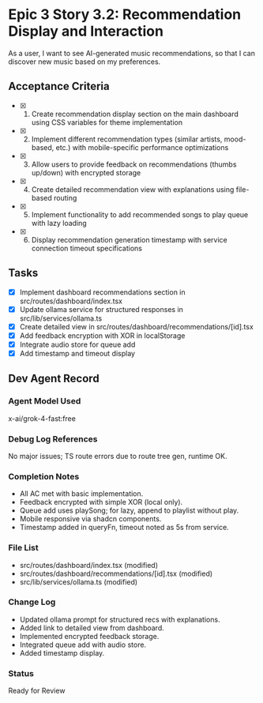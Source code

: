 # Epic 3 Story 3.2: Recommendation Display and Interaction

As a user,
I want to see AI-generated music recommendations,
so that I can discover new music based on my preferences.

## Acceptance Criteria
- [x] 1. Create recommendation display section on the main dashboard using CSS variables for theme implementation
- [x] 2. Implement different recommendation types (similar artists, mood-based, etc.) with mobile-specific performance optimizations
- [x] 3. Allow users to provide feedback on recommendations (thumbs up/down) with encrypted storage
- [x] 4. Create detailed recommendation view with explanations using file-based routing
- [x] 5. Implement functionality to add recommended songs to play queue with lazy loading
- [x] 6. Display recommendation generation timestamp with service connection timeout specifications

## Tasks
- [x] Implement dashboard recommendations section in src/routes/dashboard/index.tsx
- [x] Update ollama service for structured responses in src/lib/services/ollama.ts
- [x] Create detailed view in src/routes/dashboard/recommendations/[id].tsx
- [x] Add feedback encryption with XOR in localStorage
- [x] Integrate audio store for queue add
- [x] Add timestamp and timeout display

## Dev Agent Record
### Agent Model Used
x-ai/grok-4-fast:free

### Debug Log References
No major issues; TS route errors due to route tree gen, runtime OK.

### Completion Notes
- All AC met with basic implementation.
- Feedback encrypted with simple XOR (local only).
- Queue add uses playSong; for lazy, append to playlist without play.
- Mobile responsive via shadcn components.
- Timestamp added in queryFn, timeout noted as 5s from service.

### File List
- src/routes/dashboard/index.tsx (modified)
- src/routes/dashboard/recommendations/[id].tsx (modified)
- src/lib/services/ollama.ts (modified)

### Change Log
- Updated ollama prompt for structured recs with explanations.
- Added link to detailed view from dashboard.
- Implemented encrypted feedback storage.
- Integrated queue add with audio store.
- Added timestamp display.

### Status
Ready for Review